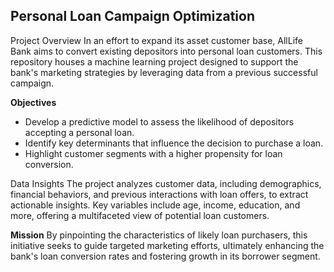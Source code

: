 ## Personal Loan Campaign Optimization 
Project Overview
In an effort to expand its asset customer base, AllLife Bank aims to convert existing depositors into personal loan customers. This repository houses a machine learning project designed to support the bank's marketing strategies by leveraging data from a previous successful campaign.


**Objectives**
- Develop a predictive model to assess the likelihood of depositors accepting a personal loan.
- Identify key determinants that influence the decision to purchase a loan.
- Highlight customer segments with a higher propensity for loan conversion.


Data Insights
The project analyzes customer data, including demographics, financial behaviors, and previous interactions with loan offers, to extract actionable insights. Key variables include age, income, education, and more, offering a multifaceted view of potential loan customers.


**Mission**
By pinpointing the characteristics of likely loan purchasers, this initiative seeks to guide targeted marketing efforts, ultimately enhancing the bank's loan conversion rates and fostering growth in its borrower segment.
